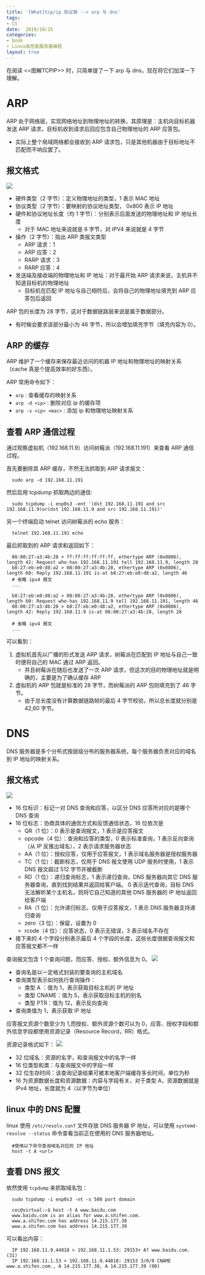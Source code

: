 ```yaml
---
title: '[What]tcp/ip 协议族 --> arp 与 dns'
tags: 
- CS
date:  2019/10/15
categories: 
- book
- Linux高性能服务器编程
layout: true
---
```


在阅读 <<图解TCPIP>> 时，只简单提了一下 arp 与 dns，现在将它们加深一下理解。

<!--more-->

# ARP
ARP 处于网络层，实现网络地址到物理地址的转换，其原理是：主机向目标机器发送 ARP 请求，目标机收到请求后回应包含自己物理地址的 ARP 应答包。
- 实际上整个局域网络都会接收到 ARP 请求包，只是其他机器由于目标地址不匹配而不响应罢了。
## 报文格式
![](./arp_format.jpg)

- 硬件类型（2 字节）：定义物理地址的类型，1 表示 MAC 地址
- 协议类型（2 字节）：要映射的协议地址类型， 0x800 表示 IP 地址
- 硬件和协议地址长度（均 1 字节）：分别表示后面发送的物理地址和 IP 地址长度
  + 对于 MAC 地址来说就是 6 字节，对 IPV4 来说就是 4 字节
- 操作（2 字节）：指出 ARP 类报文类型
  + ARP 请求：1
  + ARP 应答：2
  + RARP 请求：3
  + RARP 应答：4
- 发送端及接收端的物理地址和 IP 地址：对于最开始 ARP 请求来说，主机并不知道目标机的物理地址
  + 目标机在匹配 IP 地址与自己相符后，会将自己的物理地址填充到 ARP 应答包后返回

ARP 包的长度为 28 字节，这对于数据链路层来说是属于数据部分。
- 有时候会要求该部分最小为 46 字节，所以会增加填充字节（填充内容为 0）。
## ARP 的缓存
ARP 维护了一个缓存来保存最近访问的机器 IP 地址和物理地址的映射关系（cache 真是个提高效率的好东西）。

ARP 常用命令如下：
- `arp` : 查看缓存的映射关系
- `arp -d <ip>` : 删除对应 ip 的缓存项
- `arp -s <ip> <mac>` : 添加 ip 和物理地址映射关系
## 查看 ARP 通信过程
通过观察虚拟机（192.168.11.9）访问树莓派（192.168.11.191）来查看 ARP 通信过程。

首先要删除其 ARP 缓存，不然无法抓取到 ARP 请求报文：
``` shell
  sudo arp -d 192.168.11.191
```
然后启用 tcpdump 抓取两边的通信:
``` shell
  sudo tcpdump -i enp0s3 -ent '(dst 192.168.11.191 and src 192.168.11.9)or(dst 192.168.11.9 and src 192.168.11.191)'
```
另一个终端启动 telnet 访问树莓派的 echo 服务：
``` shell
  telnet 192.168.11.191 echo
```

最后抓取到的 ARP 请求和返回如下：
``` shell
  08:00:27:a3:4b:28 > ff:ff:ff:ff:ff:ff, ethertype ARP (0x0806), length 42: Request who-has 192.168.11.191 tell 192.168.11.9, length 28
  b8:27:eb:e0:d8:a2 > 08:00:27:a3:4b:28, ethertype ARP (0x0806), length 60: Reply 192.168.11.191 is-at b8:27:eb:e0:d8:a2, length 46
  # 省略 ipv4 报文
  ...

  b8:27:eb:e0:d8:a2 > 08:00:27:a3:4b:28, ethertype ARP (0x0806), length 60: Request who-has 192.168.11.9 tell 192.168.11.191, length 46
  08:00:27:a3:4b:28 > b8:27:eb:e0:d8:a2, ethertype ARP (0x0806), length 42: Reply 192.168.11.9 is-at 08:00:27:a3:4b:28, length 28

  # 省略 ipv4 报文
  ...
```
可以看到：
1. 虚拟机首先以广播的形式发送 ARP 请求，树莓派在匹配到 IP 地址与自己一致时便将自己的 MAC 通过 ARP 返回。
   - 并且树莓派在随后也发送了一次 ARP 请求，但这次的目的物理地址就是明确的，主要是为了确认缓存 ARP
2. 虚拟机的 ARP 包就是标准的 28 字节，而树莓派的 ARP 包则填充到了 46 字节。
   - 由于总长度没有计算数据链路帧的最后 4 字节校验，所以总长度就分别是 42,60 字节。

# DNS
DNS 服务器是多个分布式按层级分布的服务器系统，每个服务器负责对应的域名到 IP 地址的映射关系。
## 报文格式
![](./dns_format.jpg)

- 16 位标识：标记一对 DNS 查询和应答，以区分 DNS 应答所对应的是哪个 DNS 查询
- 16 位标志：协商具体的通信方式和反馈通信状态，16 位依次是
  + QR（1 位）：0 表示是查询报文，1 表示是应答报文
  + opcode（4 位）：查询和应答的类型，0 表示标准查询，1 表示反向查询（从 IP 反推出域名），2 表示请求服务器状态
  + AA（1 位）：授权应答，仅用于应答报文，1 表示域名服务器是授权服务器
  + TC（1 位）：截断标志，仅用于 DNS 报文使用 UDP 服务时使用，1 表示 DNS 报文超过 512 字节并被截断
  + RD（1 位）：递归查询标志，1 表示递归查询，DNS 服务器向其它 DNS 服务器查询，直到找到结果并返回给客户端。
  0 表示迭代查询，目标 DNS 无法解析某个主机名，则将它自己知道的其他 DNS 服务器的 IP 地址返回给客户端
  + RA（1 位）：允许递归标志，仅用于应答报文，1 表示 DNS 服务器支持递归查询
  + zero（3 位）：保留，设置为 0
  + rcode（4 位）：应答状态，0 表示无错误，3 表示域名不存在
- 接下来的 4 个字段分别表示最后 4 个字段的长度，这些长度很据查询报文和应答报文都不一样

查询报文包含 1 个查询问题，而应答、授权、额外信息为 0。
![](./dns_request.jpg)

- 查询名是以一定格式封装的要查询的主机域名
- 查询类型表示如何执行查询操作：
  + 类型 A ：值为 1，表示获取目标主机的 IP 地址
  + 类型 CNAME：值为 5，表示获取目标主机的别名
  + 类型 PTR：值为 12，表示反向查询
- 查询类值为 1，表示获取 IP 地址

应答报文资源个数至少为 1,而授权、额外资源个数可以为 0，应答、授权字段和额外信息字段都使用资源记录（Resource Record，RR）格式。

资源记录格式如下：
![](./dns_rr.jpg)

- 32 位域名：资源的名字，和查询报文中的名字一样
- 16 位类型和类：与查询报文中的字段一样
- 32 位生存时间：该查询记录结果可被本地客户端缓存多长时间，单位为秒
- 16 为资源数据长度和资源数据：内容与字段有关，对于类型 A，资源数据就是 IPv4 地址，长度就为 4（以字节为单位）
## linux 中的 DNS 配置
linux 使用 `/etc/resolv.conf` 文件存放 DNS 服务器 IP 地址，可以使用 `systemd-resolve --status` 命令查看当前正在使用的 DNS 服务器地址。
``` shell
  #使用以下命令查询域名对应的 IP 地址
  host -t A <url>
```

## 查看 DNS 报文
依然使用 `tcpdump` 来抓取域名包：
``` shell
  sudo tcpdump -i enp0s3 -nt -s 500 port domain

  cec@virtual:~$ host -t A www.baidu.com
  www.baidu.com is an alias for www.a.shifen.com.
  www.a.shifen.com has address 14.215.177.38
  www.a.shifen.com has address 14.215.177.39
```
可以看出内容：
``` shell
  IP 192.168.11.9.44818 > 192.168.11.1.53: 29153+ A? www.baidu.com. (31)
  IP 192.168.11.1.53 > 192.168.11.9.44818: 29153 3/0/0 CNAME www.a.shifen.com., A 14.215.177.38, A 14.215.177.39 (90)
```
